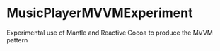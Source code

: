 MusicPlayerMVVMExperiment
=========================

Experimental use of Mantle and Reactive Cocoa to produce the MVVM pattern
